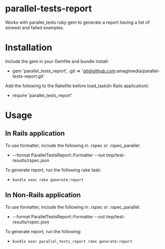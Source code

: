 # parallel-tests-report
Works with parallel_tests ruby gem to generate a report having a list of slowest and failed examples.

# Installation
Include the gem in your Gemfile and bundle install:
 - gem 'parallel_tests_report', :git => 'git@github.com:amagimedia/parallel-tests-report.git'

Add the following to the Rakefile before load_task(In Rails application):
 - require 'parallel_tests_report'

# Usage
## In Rails application
To use formatter, include the following in .rspec or .rspec_parallel:
 - --format ParallelTestsReport::Formatter --out tmp/test-results/rspec.json

To generate report, run the following rake task:
 - `bundle exec rake generate:report`

## In Non-Rails application
To use formatter, include the following in .rspec or .rspec_parallel:
 - --format ParallelTestsReport::Formatter --out tmp/test-results/rspec.json

To generate report, run the following:
 - `bundle exec parallel_tests_report rake generate:report`
